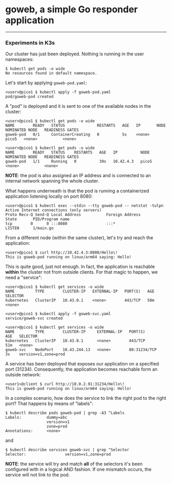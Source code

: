 # goweb, a simple Go responder application

----

### Experiments in K3s
Our cluster has just been deployed. Nothing is running in the user namespaces:
```
$ kubectl get pods -o wide
No resources found in default namespace.
```

Let's start by applying `goweb-pod.yaml`:
```
<user>@pico1 $ kubectl apply -f goweb-pod.yaml
pod/goweb-pod created
```

A "pod" is deployed and it is sent to one of the available nodes in the cluster:
```
<user>@pico1 $ kubectl get pods -o wide
NAME        READY   STATUS              RESTARTS   AGE   IP       NODE    NOMINATED NODE   READINESS GATES
goweb-pod   0/1     ContainerCreating   0          5s    <none>   pico5   <none>           <none>

<user>@pico1 $ kubectl get pods -o wide
NAME        READY   STATUS    RESTARTS   AGE   IP          NODE    NOMINATED NODE   READINESS GATES
goweb-pod   1/1     Running   0          39s   10.42.4.3   pico5   <none>           <none>
```
**NOTE**: the pod is also assigned an IP address and is connected to an internal network spanning the whole cluster.

What happens underneath is that the pod is running a containerized application listening locally on port 8080:
```
<user>@pico1 $ kubectl exec --stdin --tty goweb-pod -- netstat -tulpn
Active Internet connections (only servers)
Proto Recv-Q Send-Q Local Address           Foreign Address         State       PID/Program name
tcp        0      0 :::8080                 :::*                    LISTEN      1/main.go
```

From a different node (within the same cluster), let's try and reach the application:
```
<user>@pico1 $ curl http://10.42.4.3:8080/Hello\!
This is goweb-pod running on linux/arm64 saying: Hello!
```

This is quite good, just not enough. In fact, the application is reachable **within** the cluster not from outside clients. For that magic to happen, we need a "service":
```
<user>@pico1 $ kubectl get services -o wide
NAME         TYPE        CLUSTER-IP   EXTERNAL-IP   PORT(S)   AGE   SELECTOR
kubernetes   ClusterIP   10.43.0.1    <none>        443/TCP   50m   <none>

<user>@pico1 $ kubectl apply -f goweb-svc.yaml
service/goweb-svc created

<user>@pico1 $ kubectl get services -o wide
NAME         TYPE        CLUSTER-IP     EXTERNAL-IP   PORT(S)        AGE   SELECTOR
kubernetes   ClusterIP   10.43.0.1      <none>        443/TCP        51m   <none>
goweb-svc    NodePort    10.43.244.13   <none>        80:31234/TCP   3s    version=v1,zone=prod
```

A service has been deployed that exposes our application on a specified port (31234). Consequently, the application becomes reachable form an outside network:
```
<user1>@client $ curl http://10.0.2.91:31234/Hello\!                               
This is goweb-pod running on linux/arm64 saying: Hello!
```

In a complex scenario, how does the service to link the right pod to the right port? That happens by means of "labels":
```
$ kubectl describe pods goweb-pod | grep -A3 ^Labels
Labels:           dummy=abc
                  version=v1
                  zone=prod
Annotations:      <none>
```

and

```
$ kubectl describe services goweb-svc | grep ^Selector
Selector:                 version=v1,zone=prod
```
**NOTE**: the service will try and match __all__ of the selectors it's been configured with in a logical AND fashion. If one mismatch occurs, the service will not link to the pod.

